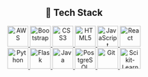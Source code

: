 <h2 align="center">🧠 Tech Stack</h2>

<div align="center">

  <!-- Row 1 -->
  <a href="https://aws.amazon.com" target="_blank" rel="noreferrer">
    <img src="https://skillicons.dev/icons?i=aws" alt="AWS" width="48" height="48"/>
  </a>
  <a href="https://getbootstrap.com" target="_blank" rel="noreferrer">
    <img src="https://skillicons.dev/icons?i=bootstrap" alt="Bootstrap" width="48" height="48"/>
  </a>
  <a href="https://www.w3schools.com/css/" target="_blank" rel="noreferrer">
    <img src="https://skillicons.dev/icons?i=css" alt="CSS3" width="48" height="48"/>
  </a>
  <a href="https://www.w3.org/html/" target="_blank" rel="noreferrer">
    <img src="https://skillicons.dev/icons?i=html" alt="HTML5" width="48" height="48"/>
  </a>
  <a href="https://developer.mozilla.org/en-US/docs/Web/JavaScript" target="_blank" rel="noreferrer">
    <img src="https://skillicons.dev/icons?i=js" alt="JavaScript" width="48" height="48"/>
  </a>
  <a href="https://react.dev/" target="_blank" rel="noreferrer">
    <img src="https://skillicons.dev/icons?i=react" alt="React" width="48" height="48"/>
  </a>

  <br/>

  <!-- Row 2 -->
  <a href="https://www.python.org" target="_blank" rel="noreferrer">
    <img src="https://skillicons.dev/icons?i=python" alt="Python" width="48" height="48"/>
  </a>
  <a href="https://flask.palletsprojects.com/" target="_blank" rel="noreferrer">
    <img src="https://skillicons.dev/icons?i=flask" alt="Flask" width="48" height="48"/>
  </a>
  <a href="https://www.java.com" target="_blank" rel="noreferrer">
    <img src="https://skillicons.dev/icons?i=java" alt="Java" width="48" height="48"/>
  </a>
  <a href="https://www.postgresql.org" target="_blank" rel="noreferrer">
    <img src="https://skillicons.dev/icons?i=postgres" alt="PostgreSQL" width="48" height="48"/>
  </a>
  <a href="https://git-scm.com/" target="_blank" rel="noreferrer">
    <img src="https://skillicons.dev/icons?i=git" alt="Git" width="48" height="48"/>
  </a>
  <a href="https://scikit-learn.org/" target="_blank" rel="noreferrer">
    <img src="https://upload.wikimedia.org/wikipedia/commons/0/05/Scikit_learn_logo_small.svg" alt="Scikit-Learn" width="48" height="48"/>
  </a>

</div>
